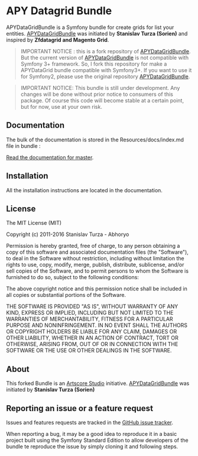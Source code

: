 # APY Datagrid Bundle

APYDataGridBundle is a Symfony bundle for create grids for list your entities. [APYDataGridBundle](https://github.com/APY/APYDataGridBundle) was initiated by **Stanislav Turza (Sorien)** and inspired by **Zfdatagrid and Magento Grid**.

> IMPORTANT NOTICE : this is a fork repository of [APYDataGridBundle](https://github.com/APY/APYDataGridBundle). But the current version of [APYDataGridBundle](https://github.com/APY/APYDataGridBundle) is not compatible with Symfony 3+ framework. So, I fork this repository for make a APYDataGrid bundle compatible with Symfony3+. If you want to use it for Symfony2, please use the original repository [APYDataGridBundle](https://github.com/APY/APYDataGridBundle).

> IMPORTANT NOTICE: This bundle is still under development. Any changes will be done without prior notice to consumers of this package. Of course this code will become stable at a certain point, but for now, use at your own risk.

## Documentation

The bulk of the documentation is stored in the Resources/docs/index.md file in bundle :

[Read the documentation for master](https://github.com/artscorestudio/core-bundle/blob/master/Resources/doc/index.md).

## Installation

All the installation instructions are located in the documentation.

## License

The MIT License (MIT)

Copyright (c) 2011-2016 Stanislav Turza - Abhoryo

Permission is hereby granted, free of charge, to any person obtaining a copy of
this software and associated documentation files (the "Software"), to deal in
the Software without restriction, including without limitation the rights to
use, copy, modify, merge, publish, distribute, sublicense, and/or sell copies of
the Software, and to permit persons to whom the Software is furnished to do so,
subject to the following conditions:

The above copyright notice and this permission notice shall be included in all
copies or substantial portions of the Software.

THE SOFTWARE IS PROVIDED "AS IS", WITHOUT WARRANTY OF ANY KIND, EXPRESS OR
IMPLIED, INCLUDING BUT NOT LIMITED TO THE WARRANTIES OF MERCHANTABILITY, FITNESS
FOR A PARTICULAR PURPOSE AND NONINFRINGEMENT. IN NO EVENT SHALL THE AUTHORS OR
COPYRIGHT HOLDERS BE LIABLE FOR ANY CLAIM, DAMAGES OR OTHER LIABILITY, WHETHER
IN AN ACTION OF CONTRACT, TORT OR OTHERWISE, ARISING FROM, OUT OF OR IN
CONNECTION WITH THE SOFTWARE OR THE USE OR OTHER DEALINGS IN THE SOFTWARE.

## About

This forked Bundle is an [Artscore Studio](http://www.artscore-studio.fr) initiative.
[APYDataGridBundle](https://github.com/APY/APYDataGridBundle) was initiated by **Stanislav Turza (Sorien)**

## Reporting an issue or a feature request

Issues and features requests are tracked in the [GitHub issue tracker](https://github.com/artscorestudio/APYDataGridBundle/issues).

When reporting a bug, it may be a good idea to reproduce it in a basic project built using the Symfony Standard Edition to allow developers of the bundle te reproduce the issue by simply cloning it and following steps.